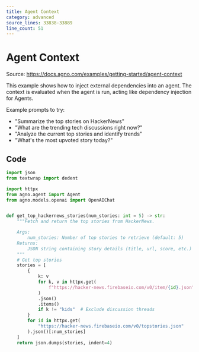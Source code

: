 ```yaml
---
title: Agent Context
category: advanced
source_lines: 33838-33889
line_count: 51
---
```


# Agent Context
Source: https://docs.agno.com/examples/getting-started/agent-context



This example shows how to inject external dependencies into an agent. The context is evaluated when the agent is run, acting like dependency injection for Agents.

Example prompts to try:

* "Summarize the top stories on HackerNews"
* "What are the trending tech discussions right now?"
* "Analyze the current top stories and identify trends"
* "What's the most upvoted story today?"

## Code

```python agent_context.py
import json
from textwrap import dedent

import httpx
from agno.agent import Agent
from agno.models.openai import OpenAIChat


def get_top_hackernews_stories(num_stories: int = 5) -> str:
    """Fetch and return the top stories from HackerNews.

    Args:
        num_stories: Number of top stories to retrieve (default: 5)
    Returns:
        JSON string containing story details (title, url, score, etc.)
    """
    # Get top stories
    stories = [
        {
            k: v
            for k, v in httpx.get(
                f"https://hacker-news.firebaseio.com/v0/item/{id}.json"
            )
            .json()
            .items()
            if k != "kids"  # Exclude discussion threads
        }
        for id in httpx.get(
            "https://hacker-news.firebaseio.com/v0/topstories.json"
        ).json()[:num_stories]
    ]
    return json.dumps(stories, indent=4)


